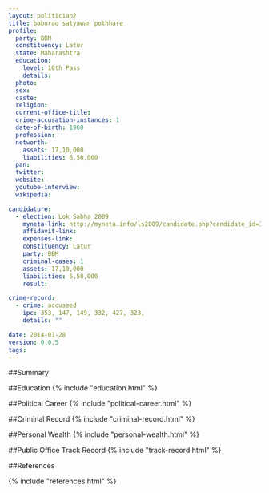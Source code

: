 ```yaml
---
layout: politician2
title: baburao satyawan pothhare
profile: 
  party: BBM
  constituency: Latur
  state: Maharashtra
  education: 
    level: 10th Pass
    details: 
  photo: 
  sex: 
  caste: 
  religion: 
  current-office-title: 
  crime-accusation-instances: 1
  date-of-birth: 1968
  profession: 
  networth: 
    assets: 17,10,000
    liabilities: 6,50,000
  pan: 
  twitter: 
  website: 
  youtube-interview: 
  wikipedia: 

candidature: 
  - election: Lok Sabha 2009
    myneta-link: http://myneta.info/ls2009/candidate.php?candidate_id=3725
    affidavit-link: 
    expenses-link: 
    constituency: Latur 
    party: BBM
    criminal-cases: 1
    assets: 17,10,000
    liabilities: 6,50,000
    result:  

crime-record: 
  - crime: accussed
    ipc: 353, 147, 149, 332, 427, 323,
    details: "" 

date: 2014-01-28
version: 0.0.5
tags: 
---
```

##Summary


##Education
{% include "education.html" %}


##Political Career
{% include "political-career.html" %}


##Criminal Record
{% include "criminal-record.html" %}


##Personal Wealth
{% include "personal-wealth.html" %}


##Public Office Track Record
{% include "track-record.html" %}


##References


{% include "references.html" %}